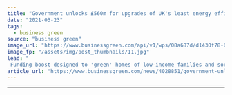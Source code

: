 ```yaml
---
title: "Government unlocks £560m for upgrades of UK's least energy efficient homes"
date: "2021-03-23"
tags: 
  - business green
source: "business green"
image_url: "https://www.businessgreen.com/api/v1/wps/08a687d/d1430f78-03f8-48e4-9ced-852785afe10c/4/Grenfell-Road-W11-geograph-org-uk-419407-185x114.jpg"
image_fp: "/assets/img/post_thumbnails/11.jpg"
lead: "
 Funding boost designed to 'green' homes of low-income families and social housing tenants, but RIBA warns new support is 'simply not enough' ..."
article_url: "https://www.businessgreen.com/news/4028851/government-unlocks-gbp560m-upgrades-uk-energy-efficient-homes"
---
```


---
